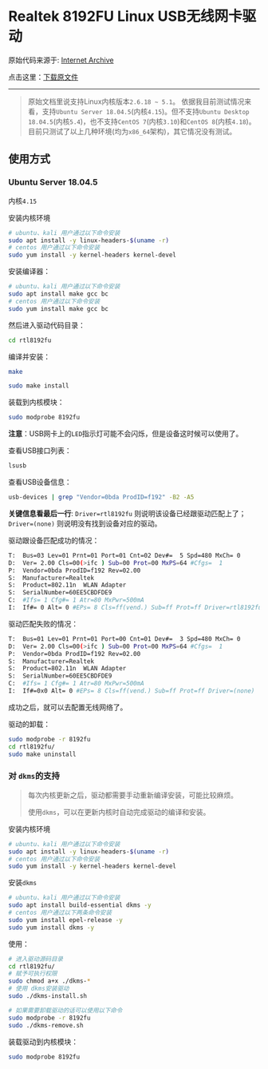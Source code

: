 # Realtek 8192FU Linux USB无线网卡驱动

原始代码来源于: [Internet Archive](https://archive.org/details/realtek-8192fu) 

点击这里：[下载原文件](https://ia801706.us.archive.org/zip_dir.php?path=/18/items/realtek-8192fu.zip) 

---


> 原始文档里说支持Linux内核版本`2.6.18 ~ 5.1`。
> 依据我目前测试情况来看，支持`Ubuntu Server 18.04.5`(内核`4.15`)。但不支持`Ubuntu Desktop 18.04.5`(内核`5.4`)，也不支持`CentOS 7`(内核`3.10`)和`CentOS 8`(内核`4.18`)。
> 目前只测试了以上几种环境(均为`x86_64`架构)，其它情况没有测试。


## 使用方式

### Ubuntu Server 18.04.5

内核`4.15` 

安装内核环境

```bash
# ubuntu、kali 用户通过以下命令安装
sudo apt install -y linux-headers-$(uname -r)
# centos 用户通过以下命令安装
sudo yum install -y kernel-headers kernel-devel
```

安装编译器：

```bash
# ubuntu、kali 用户通过以下命令安装
sudo apt install make gcc bc
# centos 用户通过以下命令安装
sudo yum install make gcc bc
```

然后进入驱动代码目录：

```bash
cd rtl8192fu
```

编译并安装：

```bash
make

sudo make install
```

装载到内核模块：

```bash
sudo modprobe 8192fu
```

**注意**：USB网卡上的`LED`指示灯可能不会闪烁，但是设备这时候可以使用了。

查看USB接口列表：

```bash
lsusb
```

查看USB设备信息：

```bash
usb-devices | grep "Vendor=0bda ProdID=f192" -B2 -A5
```

**关键信息看最后一行**: `Driver=rtl8192fu` 则说明该设备已经跟驱动匹配上了；`Driver=(none)` 则说明没有找到设备对应的驱动。

驱动跟设备匹配成功的情况：

```bash
T:  Bus=03 Lev=01 Prnt=01 Port=01 Cnt=02 Dev#=  5 Spd=480 MxCh= 0
D:  Ver= 2.00 Cls=00(>ifc ) Sub=00 Prot=00 MxPS=64 #Cfgs=  1
P:  Vendor=0bda ProdID=f192 Rev=02.00
S:  Manufacturer=Realtek
S:  Product=802.11n  WLAN Adapter
S:  SerialNumber=60EE5CBDFDE9
C:  #Ifs= 1 Cfg#= 1 Atr=80 MxPwr=500mA
I:  If#= 0 Alt= 0 #EPs= 8 Cls=ff(vend.) Sub=ff Prot=ff Driver=rtl8192fu
```

驱动匹配失败的情况：

```bash
T:  Bus=01 Lev=01 Prnt=01 Port=00 Cnt=01 Dev#=  3 Spd=480 MxCh= 0
D:  Ver= 2.00 Cls=00(>ifc ) Sub=00 Prot=00 MxPS=64 #Cfgs=  1
P:  Vendor=0bda ProdID=f192 Rev=02.00
S:  Manufacturer=Realtek
S:  Product=802.11n  WLAN Adapter
S:  SerialNumber=60EE5CBDFDE9
C:  #Ifs= 1 Cfg#= 1 Atr=80 MxPwr=500mA
I:  If#=0x0 Alt= 0 #EPs= 8 Cls=ff(vend.) Sub=ff Prot=ff Driver=(none)
```

成功之后，就可以去配置无线网络了。

驱动的卸载：

```bash
sudo modprobe -r 8192fu
cd rtl8192fu/
sudo make uninstall
```

### 对 `dkms`的支持

> 每次内核更新之后，驱动都需要手动重新编译安装，可能比较麻烦。
>
> 使用`dkms`，可以在更新内核时自动完成驱动的编译和安装。

安装内核环境

```bash
# ubuntu、kali 用户通过以下命令安装
sudo apt install -y linux-headers-$(uname -r)
# centos 用户通过以下命令安装
sudo yum install -y kernel-headers kernel-devel
```

安装`dkms` 

```bash
# ubuntu、kali 用户通过以下命令安装
sudo apt install build-essential dkms -y
# centos 用户通过以下两条命令安装
sudo yum install epel-release -y
sudo yum install dkms -y
```

使用：

```bash
# 进入驱动源码目录
cd rtl8192fu/
# 赋予可执行权限
sudo chmod a+x ./dkms-*
# 使用 dkms安装驱动
sudo ./dkms-install.sh

# 如果需要卸载驱动的话可以使用以下命令
sudo modprobe -r 8192fu
sudo ./dkms-remove.sh
```

装载驱动到内核模块：

```bash
sudo modprobe 8192fu
```

